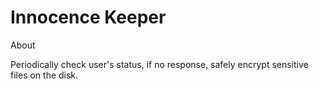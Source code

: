 # Innocence Keeper
About

Periodically check user's status, if no response, safely encrypt sensitive files on the disk.
